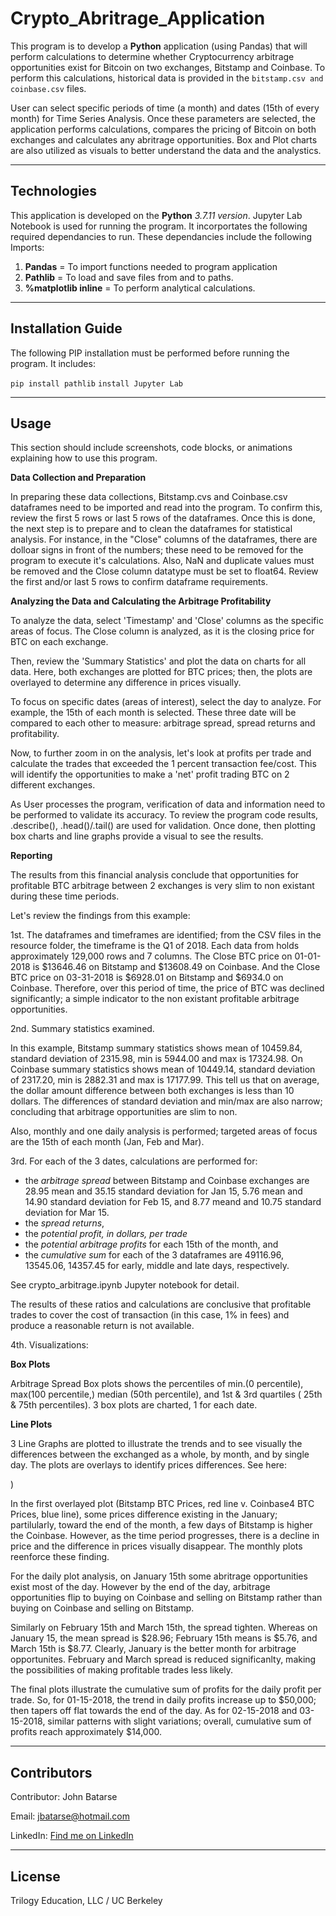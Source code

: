 # Crypto_Abritrage_Application

This program is to develop a **Python** application (using Pandas) that will perform calculations to determine whether Cryptocurrency arbitrage opportunities exist for Bitcoin on two exchanges, Bitstamp and Coinbase. To perform this calculations, historical data is provided in the ```bitstamp.csv and coinbase.csv``` files. 

User can select specific periods of time (a month) and dates (15th of every month) for Time Series Analysis. Once these parameters are selected, the application performs calculations, compares the pricing of Bitcoin on both exchanges and calculates any abritrage opportunities. Box and Plot charts are also utilized as visuals to better understand the data and the analystics.

---

## Technologies

This application is developed on the **Python** *3.7.11 version*. Jupyter Lab Notebook is used for running the program. It incorportates the following required dependancies to run. These dependancies include the following Imports:

1. **Pandas** = To import functions needed to program application
2. **Pathlib** = To load and save files from and to paths.
3. **%matplotlib inline** = To perform analytical calculations.


---

## Installation Guide

The following PIP installation must be performed before running the program. It includes:

```pip install pathlib```
```install Jupyter Lab```

---

## Usage
This section should include screenshots, code blocks, or animations explaining how to use this program.

**Data Collection and Preparation**

In preparing these data collections, Bitstamp.cvs and Coinbase.csv dataframes need to be imported and read into the program. To confirm this, review the first 5 rows or last 5 rows of the dataframes. Once this is done, the next step is to prepare and to clean the dataframes for statistical analysis. For instance, in the "Close" columns of the dataframes, there are dolloar signs in front of the numbers; these need to be removed for the program to execute it's calculations. Also, NaN and duplicate values must be removed and the Close column datatype must be set to float64. Review the first and/or last 5 rows to confirm dataframe requirements.


**Analyzing the Data and Calculating the Arbitrage Profitability**

To analyze the data, select 'Timestamp' and 'Close' columns as the specific areas of focus. The Close column is analyzed, as it is the closing price for BTC on each exchange.  

Then, review the 'Summary Statistics' and plot the data on charts for all data. Here, both exchanges are plotted for BTC prices; then, the plots are overlayed to determine any difference in prices visually.

To focus on specific dates (areas of interest), select the day to analyze. For example, the 15th of each month is selected. These three date will be compared to each other to measure: arbitrage spread, spread returns and profitability. 

Now, to further zoom in on the analysis, let's look at profits per trade and calculate the trades that exceeded the 1 percent transaction fee/cost. This will identify the opportunities to make a 'net' profit trading BTC on 2 different exchanges.

As User processes the program, verification of data and information need to be performed to validate its accuracy. To review the program code results, .describe(), .head()/.tail() are used for validation. Once done, then plotting box charts and line graphs provide a visual to see the results.

**Reporting**

The results from this financial analysis conclude that opportunities for profitable BTC arbitrage between 2 exchanges is very slim to non existant during these time periods.

Let's review the findings from this example:

1st. The dataframes and timeframes are identified; from the CSV files in the resource folder, the timeframe is the Q1 of 2018. Each data from holds approximately 129,000 rows and 7 columns. The Close BTC price on 01-01-2018 is $13646.46 on Bitstamp and $13608.49 on Coinbase. And the Close BTC price on 03-31-2018 is $6928.01 on Bitstamp and $6934.0 on Coinbase. Therefore, over this period of time, the price of BTC was declined significantly; a simple indicator to the non existant profitable arbitrage opportunities.

2nd. Summary statistics examined.

In this example, Bitstamp summary statistics shows mean of 10459.84, standard deviation of 2315.98, min is 5944.00 and max is 17324.98. On Coinbase summary statistics shows mean of 10449.14, standard deviation of 2317.20, min is 2882.31 and max is 17177.99. This tell us that on average, the dollar amount difference between both exchanges is less than 10 dollars. The differences of standard deviation and min/max are also narrow; concluding that arbitrage opportunities are slim to non.

Also, monthly and one daily analysis is performed; targeted areas of focus are the 15th of each month (Jan, Feb and Mar). 

3rd. For each of the 3 dates, calculations are performed for:

- the *arbitrage spread* between Bitstamp and Coinbase exchanges are 28.95 mean and 35.15 standard deviation for Jan 15, 5.76 mean and 14.90 standard deviation for Feb 15, and 8.77 meand and 10.75 standard deviation for Mar 15.
- the *spread returns*,
- the *potential profit, in dollars, per trade* 
- the *potential arbitrage profits* for each 15th of the month, and
- the *cumulative sum* for each of the 3 dataframes are 49116.96, 13545.06, 14357.45 for early, middle and late days, respectively.

See crypto_arbitrage.ipynb Jupyter notebook for detail. 

The results of these ratios and calculations are conclusive that profitable trades to cover the cost of transaction (in this case, 1% in fees) and produce a reasonable return is not available.

4th. Visualizations: 

**Box Plots**

Arbitrage Spread Box plots shows the percentiles of min.(0 percentile), max(100 percentile,) median (50th percentile), and 1st & 3rd quartiles ( 25th & 75th percentiles). 3 box plots are charted, 1 for each date.

**Line Plots**

3 Line Graphs are plotted to illustrate the trends and to see visually the differences between the exchanged as a whole, by month, and by single day. The plots are overlays to identify prices differences. See here:

![<ScreenShot>](<Python Screen Shot 2022-01-23 at 12.10.15 PM>))

In the first overlayed plot (Bitstamp BTC Prices, red line v. Coinbase4 BTC Prices, blue line), some prices difference existing in the January; partilularly, toward the end of the month, a few days of Bitstamp is higher the Coinbase. However, as the time period progresses, there is a decline in price and the difference in prices visually disappear. The monthly plots reenforce these finding.

For the daily plot analysis, on January 15th some abritrage opportunities exist most of the day. However by the end of the day, arbitrage opportunities flip to buying on Coinbase and selling on Bitstamp rather than buying on Coinbase and selling on Bitstamp. 

Similarly on February 15th and March 15th, the spread tighten. Whereas on January 15, the mean spread is $28.96; February 15th means is $5.76, and March 15th is $8.77. Clearly, January is the better month for arbitrage opportunites. February and March spread is reduced significanlty, making the possibilities of making profitable trades less likely.

The final plots illustrate the cumulative sum of profits for the daily profit per trade. So, for 01-15-2018, the trend in daily profits increase up to $50,000; then tapers off flat towards the end of the day. As for 02-15-2018 and 03-15-2018, similar patterns with slight variations; overall, cumulative sum of profits reach approximately $14,000.

---

## Contributors

Contributor: John Batarse  

Email: jbatarse@hotmail.com

LinkedIn: [Find me on LinkedIn](<https://www.linkedin.com/in/john-a-batarse-760a26116/>)

---

## License

Trilogy Education, LLC / UC Berkeley